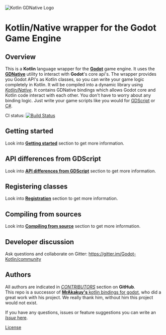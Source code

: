 ![Kotlin GDNative Logo](https://imgur.com/dSL1Vch.png)

# Kotlin/Native wrapper for the Godot Game Engine

## Overview

This is a **Kotlin** language wrapper for the [**Godot**](https://godotengine.org/) game engine. It uses the [**GDNative**](https://godotengine.org/article/dlscript-here) utility to interact with **Godot**'s core api's. The wrapper provides you Godot API's as Kotlin classes, so you can write your game logic completely in Kotlin. It will be compiled into a dynamic library using [*Kotlin/Native*](https://kotlinlang.org/docs/reference/native-overview.html). It contains GDNative bindings which allows Godot core and Kotlin code interact with each other.
You don't have to worry about any binding logic. Just write your game scripts like you would for [GDScript](https://docs.godotengine.org/en/3.1/getting_started/scripting/gdscript/gdscript_basics.html) or [C#](https://docs.godotengine.org/en/3.1/getting_started/scripting/c_sharp/).

CI status: [![Build Status](https://travis-ci.com/utopia-rise/godot-kotlin.svg?branch=master)](https://travis-ci.com/utopia-rise/godot-kotlin)

## Getting started

Look into [**Getting started**](./GETTING_STARTED.md) section to get more information.

## API differences from GDScript

Look into [**API differences from GDScript**](./API_DIFFERENCES.md) section to get more information.

## Registering classes

Look into [**Registration**](./REGISTRATION.md) section to get more information.

## Compiling from sources

Look into [**Compiling from source**](COMPILING_FROM_SOURCE.md) section to get more information.

## Developer discussion

Ask questions and collaborate on Gitter:
https://gitter.im/Godot-Kotlin/community

## Authors

All authors are indicated in [*CONTRIBUTORS*](https://github.com/utopia-rise/kotlin-godot-wrapper/graphs/contributors) section on **GitHub**.  
This repo is a successor of [**MrAkakuy's** kotlin bindings for godot](https://github.com/MrAkakuy/kotlin-godot-wrapper), who did a great work with his project. We really thank him, without him this project would not exist.

If you have any questions, issues or feature suggestions you can write an [*Issue* here](https://github.com/utopia-rise/kotlin-godot-wrapper/issues/new/choose).

[License](./LICENSE)
